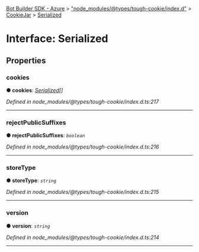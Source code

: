 [Bot Builder SDK - Azure](../README.md) > ["node_modules/@types/tough-cookie/index.d"](../modules/_node_modules__types_tough_cookie_index_d_.md) > [CookieJar](../classes/_node_modules__types_tough_cookie_index_d_.cookiejar.md) > [Serialized](../interfaces/_node_modules__types_tough_cookie_index_d_.cookiejar.serialized.md)



# Interface: Serialized


## Properties
<a id="cookies"></a>

###  cookies

**●  cookies**:  *[Serialized](_node_modules__types_tough_cookie_index_d_.cookie.serialized.md)[]* 

*Defined in node_modules/@types/tough-cookie/index.d.ts:217*





___

<a id="rejectpublicsuffixes"></a>

###  rejectPublicSuffixes

**●  rejectPublicSuffixes**:  *`boolean`* 

*Defined in node_modules/@types/tough-cookie/index.d.ts:216*





___

<a id="storetype"></a>

###  storeType

**●  storeType**:  *`string`* 

*Defined in node_modules/@types/tough-cookie/index.d.ts:215*





___

<a id="version"></a>

###  version

**●  version**:  *`string`* 

*Defined in node_modules/@types/tough-cookie/index.d.ts:214*





___


